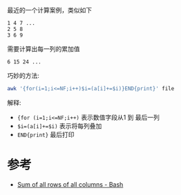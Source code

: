 最近的一个计算案例，类似如下

```
1 4 7 ...
2 5 8
3 6 9 
```

需要计算出每一列的累加值

```
6 15 24 ...
```

巧妙的方法:

```bash
awk '{for(i=1;i<=NF;i++)$i=(a[i]+=$i)}END{print}' file
```

解释:

- `{for (i=1;i<=NF;i++)` 表示数值字段从1 到 最后一列
- `$i=(a[i]+=$i)` 表示将每列叠加
- `END{print}` 最后打印

# 参考

* [Sum of all rows of all columns - Bash](https://stackoverflow.com/questions/27104990/sum-of-all-rows-of-all-columns-bash)